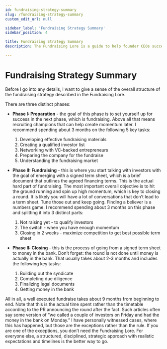 ```yaml
---
id: fundraising-strategy-summary
slug: /fundraising-strategy-summary
custom_edit_url: null

sidebar_label: 'Fundraising Strategy Summary'
sidebar_position: 4

title: Fundraising Strategy Summary
description: The Fundraising Lore is a guide to help founder CEOs successfully raise early-stage VC financing from Silicon Valley investors.

---
```


# Fundraising Strategy Summary

Before I go into any details, I want to give a sense of the overall structure of the fundraising strategy described in the Fundraising Lore.

There are three distinct phases:

* **Phase I: Preparation** - the goal of this phase is to set yourself up for success in the next phase, which is fundraising. Above all that means recruiting champions that can help create momentum later. I recommend spending about 3 months on the following 5 key tasks:
    1. Developing effective fundraising materials 
    2. Creating a qualified investor list 
    3. Networking with VC-backed entrepreneurs 
    4. Preparing the company for the fundraise 
    5. Understanding the fundraising market

* **Phase II: Fundraising** - this is where you start talking with investors with the goal of emerging with a signed term sheet, which is a brief document that outlines the agreed financing terms. This is the actual hard part of fundraising. The most important overall objective is to hit the ground running and spin up high momentum, which is key to closing a round. It is likely you will have a lot of conversations that don’t lead to a term sheet. Tune those out and keep going. Finding a believer is a numbers game. I recommend spending about 3 months on this phase and splitting it into 3 distinct parts:
    1. Not raising yet - to qualify investors
    2. The switch - when you have enough momentum
    3. Closing in 2 weeks - maximize competition to get best possible term sheet

* **Phase II: Closing** - this is the process of going from a signed term sheet to money in the bank. Don’t forget: the round is not done until money is actually in the bank. That usually takes about 2-3 months and includes the following key tasks:
    1. Building out the syndicate 
    2. Completing due diligence 
    3. Finalizing legal documents 
    4. Getting money in the bank

All in all, a well executed fundraise takes about 9 months from beginning to end. Note that this is the actual time spent rather than the timetable according to the PR announcing the round after the fact. Such articles often say some version of “we called a couple of investors on Friday and had the money in the bank on Monday.” I have personally witnessed cases, where this has happened, but those are the exceptions rather than the rule. If you are one of the exceptions, you don’t need the Fundraising Lore. For everyone else, a structured, disciplined, strategic approach with realistic expectations and timelines is the better way to go.
